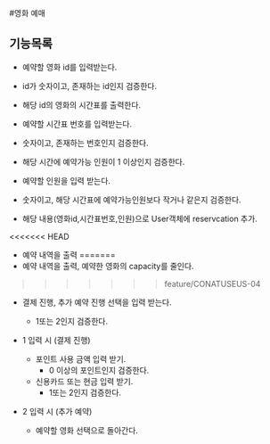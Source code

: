 #영화 예매

## 기능목록
- 예약할 영화 id를 입력받는다.
- id가 숫자이고, 존재하는 id인지 검증한다.
- 해당 id의 영화의 시간표를 출력한다.

- 예약할 시간표 번호를 입력받는다.
- 숫자이고, 존재하는 번호인지 검증한다.
- 해당 시간에 예약가능 인원이 1 이상인지 검증한다.

- 예약할 인원을 입력 받는다.
- 숫자이고, 해당 시간표에 예약가능인원보다 작거나 같은지 검증한다.

- 해당 내용(영화id,시간표번호,인원)으로 User객체에 reservcation 추가.

 
<<<<<<< HEAD
- 예약 내역을 출력
=======
- 예약 내역을 출력, 예약한 영화의 capacity를 줄인다.
>>>>>>> feature/CONATUSEUS-04
- 결제 진행, 추가 예약 진행 선택을 입력 받는다.
    + 1또는 2인지 검증한다.

- 1 입력 시 (결제 진행)
    + 포인트 사용 금액 입력 받기.
        * 0 이상의 포인트인지 검증한다.
    + 신용카드 또는 현금 입력 받기.
        * 1또는 2인지 검증한다.
 
 - 2 입력 시 (추가 예약) 
    + 예약할 영화 선택으로 돌아간다.